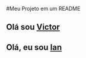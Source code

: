 #Meu Projeto em um README 

## Olá sou [Victor](https://github.com/victorluansilva/)

## Olá, eu sou [Ian](https://github.com/FerreiraIan)